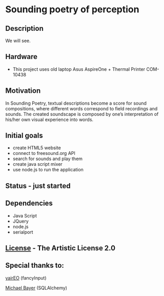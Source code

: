 Sounding poetry of perception
=============================

## Description

We will see.


## Hardware

 * This project uses old laptop Asus AspireOne + Thermal Printer COM-10438


## Motivation

In Sounding Poetry, textual descriptions become a score for sound compositions, where different words correspond to field recordings and sounds. The created soundscape is composed by one’s interpretation of his/her own visual experience into words.


## Initial goals

 * create HTML5 website
 * connect to freesound.org API
 * search for sounds and play them
 * create java script mixer
 * use node.js to run the application


## Status - just started


## Dependencies

 * Java Script
 * JQuery
 * node.js
 * serialport


## [License](LICENSE) - The Artistic License 2.0


## Special thanks to:

[yairEO](https://github.com/yairEO/fancyInput) (fancyInput)

[Michael Bayer](https://twitter.com/zzzeek) (SQLAlchemy)
